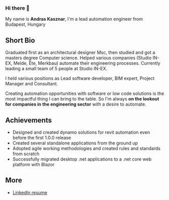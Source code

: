 ### Hi there 👋


My name is **Andras Kasznar**, I'm a lead automation engineer from Budapest, Hungary


## Short Bio

Graduated first as an architectural designer Msc, then studied and got a masters degree Computer science.
Helped various companies (Studio IN-EX, Melde, Éte, Merkbau) automate their engineering processes. Currently leading a small team of 5 people at Studio IN-EX.

I held various positions as Lead software developer, BIM expert, Project Manager and Consultant.

Creating automation opportunities with software or low code solutions is the most impactful thing I can bring to the table. So I'm always **on the lookout for companies in the engineering sector** with a desire to automate.


## Achievements

- Designed and created dynamo solutions for revit automation even before the first 1.0.0 release
- Created several standalone applications from the ground up
- Adopted agile working methodologies and created rules and standards from scratch
- Successfully migrated desktop .net applications to a .net core web platform with Blazor

## More

* [LinkedIn resume](https://www.linkedin.com/in/andraskasznar/)



<!--
**kasznare/kasznare** is a ✨ _special_ ✨ repository because its `README.md` (this file) appears on your GitHub profile.

Here are some ideas to get you started:

- 🔭 I’m currently working on ...
- 🌱 I’m currently learning ...
- 👯 I’m looking to collaborate on ...
- 🤔 I’m looking for help with ...
- 💬 Ask me about ...
- 📫 How to reach me: ...
- 😄 Pronouns: ...
- ⚡ Fun fact: ...
-->
